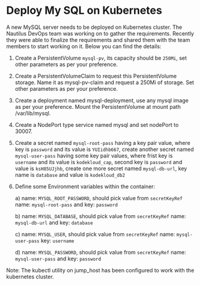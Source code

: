 # Deploy My SQL on Kubernetes

A new MySQL server needs to be deployed on Kubernetes cluster. The Nautilus DevOps team was working on to gather the requirements. Recently they were able to finalize the requirements and shared them with the team members to start working on it. Below you can find the details:



1. Create a PersistentVolume `mysql-pv`, its capacity should be `250Mi`, set other parameters as per your preference.


2. Create a PersistentVolumeClaim to request this PersistentVolume storage. Name it as mysql-pv-claim and request a 250Mi of storage. Set other parameters as per your preference.


3. Create a deployment named mysql-deployment, use any mysql image as per your preference. Mount the PersistentVolume at mount path /var/lib/mysql.


4. Create a NodePort type service named mysql and set nodePort to 30007.


5. Create a secret named `mysql-root-pass` having a key pair value, where key is `password` and its value is `YUIidhb667`, create another secret named `mysql-user-pass` having some key pair values, where frist key is `username` and its value is `kodekloud_cap`, second key is `password` and value is `ksH85UJjhb`, create one more secret named `mysql-db-url`, key name is `database` and value is `kodekloud_db2`


6. Define some Environment variables within the container:


      a) name: `MYSQL_ROOT_PASSWORD`, should pick value from `secretKeyRef` name: `mysql-root-pass` and key: `password`


      b) name: `MYSQL_DATABASE`, should pick value from `secretKeyRef` name: `mysql-db-url` and key: `database`


      c) name: `MYSQL_USER`, should pick value from `secretKeyRef` name: `mysql-user-pass` key: `username`


      d) name: `MYSQL_PASSWORD`, should pick value from `secretKeyRef` name: `mysql-user-pass` and key: `password`


Note: The kubectl utility on jump_host has been configured to work with the kubernetes cluster.
